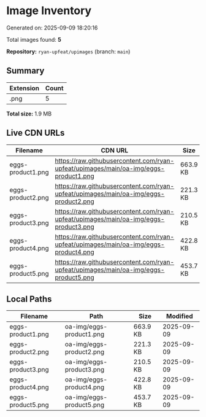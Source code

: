 # Image Inventory

Generated on: 2025-09-09 18:20:16

Total images found: **5**

**Repository:** `ryan-upfeat/upimages` (branch: `main`)

## Summary

| Extension | Count |
|-----------|-------|
| .png | 5 |

**Total size:** 1.9 MB

## Live CDN URLs

| Filename | CDN URL | Size | Modified |
|----------|---------|------|----------|
| eggs-product1.png | https://raw.githubusercontent.com/ryan-upfeat/upimages/main/oa-img/eggs-product1.png | 663.9 KB | 2025-09-09 |
| eggs-product2.png | https://raw.githubusercontent.com/ryan-upfeat/upimages/main/oa-img/eggs-product2.png | 221.3 KB | 2025-09-09 |
| eggs-product3.png | https://raw.githubusercontent.com/ryan-upfeat/upimages/main/oa-img/eggs-product3.png | 210.5 KB | 2025-09-09 |
| eggs-product4.png | https://raw.githubusercontent.com/ryan-upfeat/upimages/main/oa-img/eggs-product4.png | 422.8 KB | 2025-09-09 |
| eggs-product5.png | https://raw.githubusercontent.com/ryan-upfeat/upimages/main/oa-img/eggs-product5.png | 453.7 KB | 2025-09-09 |

## Local Paths

| Filename | Path | Size | Modified |
|----------|------|------|----------|
| eggs-product1.png | oa-img/eggs-product1.png | 663.9 KB | 2025-09-09 |
| eggs-product2.png | oa-img/eggs-product2.png | 221.3 KB | 2025-09-09 |
| eggs-product3.png | oa-img/eggs-product3.png | 210.5 KB | 2025-09-09 |
| eggs-product4.png | oa-img/eggs-product4.png | 422.8 KB | 2025-09-09 |
| eggs-product5.png | oa-img/eggs-product5.png | 453.7 KB | 2025-09-09 |

